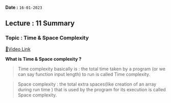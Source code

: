 **Date :** `16-01-2023`

## Lecture : 11 Summary
### Topic : Time & Space Complexity
[📍Video Link](https://www.youtube.com/watch?v=QovOdd80A4s&list=PLDzeHZWIZsTryvtXdMr6rPh4IDexB5NIA&index=11)

**What is Time & Space complexity ?**
>Time complexity basically is : the total time taken by a program (or we can say function input length) to run is called Time complexity.<br>

>Space complexity : the total extra spaces(like creation of an array during run time ) that is used by the program for its execution is called Space complexity.

